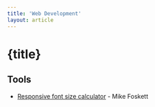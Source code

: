 ```yaml
---
title: 'Web Development'
layout: article
---
```


<script lang="ts" context="module">
	export function load() {
		return {
			stuff: {
				title: 'Web Development'
			}
		};
	}
</script>

# {title}

## Tools

- [Responsive font size calculator](https://websemantics.uk/tools/responsive-font-calculator/) - Mike Foskett
